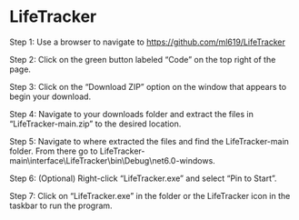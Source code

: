 # LifeTracker

Step 1:
Use a browser to navigate to https://github.com/ml619/LifeTracker

Step 2:
Click on the green button labeled “Code” on the top right of the page.

Step 3:
Click on the “Download ZIP” option on the window that appears to begin your download.



















Step 4:
Navigate to your downloads folder and extract the files in “LifeTracker-main.zip” to the desired location.

Step 5:
Navigate to where extracted the files and find the LifeTracker-main folder. From there go to LifeTracker-main\interface\LifeTracker\bin\Debug\net6.0-windows.

Step 6:
(Optional) Right-click “LifeTracker.exe” and select “Pin to Start”.

Step 7:
Click on “LifeTracker.exe” in the folder or the LifeTracker icon in the taskbar to run the program.
